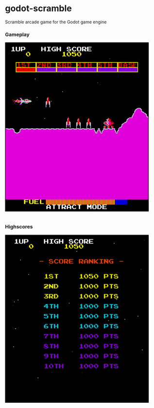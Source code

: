 # godot-scramble
Scramble arcade game for the Godot game engine

### Gameplay
<div><img align="center" src='https://github.com/simonalanjones/simonalanjones.github.io/blob/master/scramble-game.PNG' /></div>
<br/>
  
### Highscores
<div><img align="center" src='https://github.com/simonalanjones/simonalanjones.github.io/blob/master/scramble-highscores.PNG' /></div>
